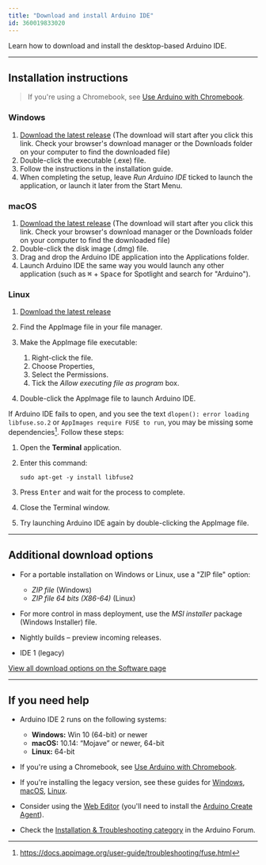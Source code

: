 ```yaml
---
title: "Download and install Arduino IDE"
id: 360019833020
---
```


Learn how to download and install the desktop-based Arduino IDE.

---

## Installation instructions

> If you're using a Chromebook, see [Use Arduino with Chromebook](https://support.arduino.cc/hc/en-us/articles/360016495639-Use-Arduino-with-Chromebook).

### Windows

1. <a class="link-download" href="https://downloads.arduino.cc/arduino-ide/arduino-ide_latest_Windows_64bit.exe">Download the latest release</a> (The download will start after you click this link. Check your browser's download manager or the Downloads folder on your computer to find the downloaded file)
2. Double-click the executable (.exe) file.
3. Follow the instructions in the installation guide.
4. When completing the setup, leave _Run Arduino IDE_ ticked to launch the application, or launch it later from the Start Menu.

### macOS

1. <a class="link-download" href="https://downloads.arduino.cc/arduino-ide/arduino-ide_latest_macOS_64bit.dmg">Download the latest release</a> (The download will start after you click this link. Check your browser's download manager or the Downloads folder on your computer to find the downloaded file)
2. Double-click the disk image (.dmg) file.
3. Drag and drop the Arduino IDE application into the Applications folder.
4. Launch Arduino IDE the same way you would launch any other application (such as <kbd>⌘</kbd> + <kbd>Space</kbd> for Spotlight and search for "Arduino").

### Linux

1. <a class="link-download" href="https://downloads.arduino.cc/arduino-ide/arduino-ide_latest_Linux_64bit.AppImage">Download the latest release</a>
2. Find the AppImage file in your file manager.
3. Make the AppImage file executable:

   1. Right-click the file.
   2. Choose Properties,
   3. Select the Permissions.
   4. Tick the _Allow executing file as program_ box.

4. Double-click the AppImage file to launch Arduino IDE.

If Arduino IDE fails to open, and you see the text `dlopen(): error loading libfuse.so.2` or `AppImages require FUSE to run`, you may be missing some dependencies[^1]. Follow these steps:

1. Open the **Terminal** application.
2. Enter this command:

   `sudo apt-get -y install libfuse2`
3. Press <kbd>Enter</kbd> and wait for the process to complete.
4. Close the Terminal window.
5. Try launching Arduino IDE again by double-clicking the AppImage file.

[^1]: <https://docs.appimage.org/user-guide/troubleshooting/fuse.html>

---

## Additional download options

* For a portable installation on Windows or Linux, use a "ZIP file" option:
  * _ZIP file_ (Windows)
  * _ZIP file 64 bits (X86-64)_ (Linux)
* For more control in mass deployment, use the _MSI installer_ package (Windows Installer) file.

* Nightly builds – preview incoming releases.
* IDE 1 (legacy)

<a class="link-external" href="https://www.arduino.cc/en/software">View all download options on the Software page</a>

---

## If you need help

* Arduino IDE 2 runs on the following systems:

  * **Windows:** Win 10 (64-bit) or newer
  * **macOS:** 10.14: “Mojave” or newer, 64-bit
  * **Linux:** 64-bit

* If you're using a Chromebook, see [Use Arduino with Chromebook](https://support.arduino.cc/hc/en-us/articles/360016495639-Use-Arduino-with-Chromebook).
* If you're installing the legacy version, see these guides for [Windows](https://docs.arduino.cc/software/ide-v1/tutorials/Windows), [macOS](https://www.arduino.cc/en/Guide/macOS), [Linux](https://docs.arduino.cc/software/ide-v1/tutorials/Linux).
* Consider using the [Web Editor](https://create.arduino.cc/editor) (you'll need to install the [Arduino Create Agent](https://support.arduino.cc/hc/en-us/articles/360014869820-Install-the-Arduino-Create-Agent)).
* Check the [Installation & Troubleshooting category](https://forum.arduino.cc/c/using-arduino/installation-troubleshooting/18) in the Arduino Forum.

<p style="display:none;">
   Tags: como instalo la aplicacion
</p>
